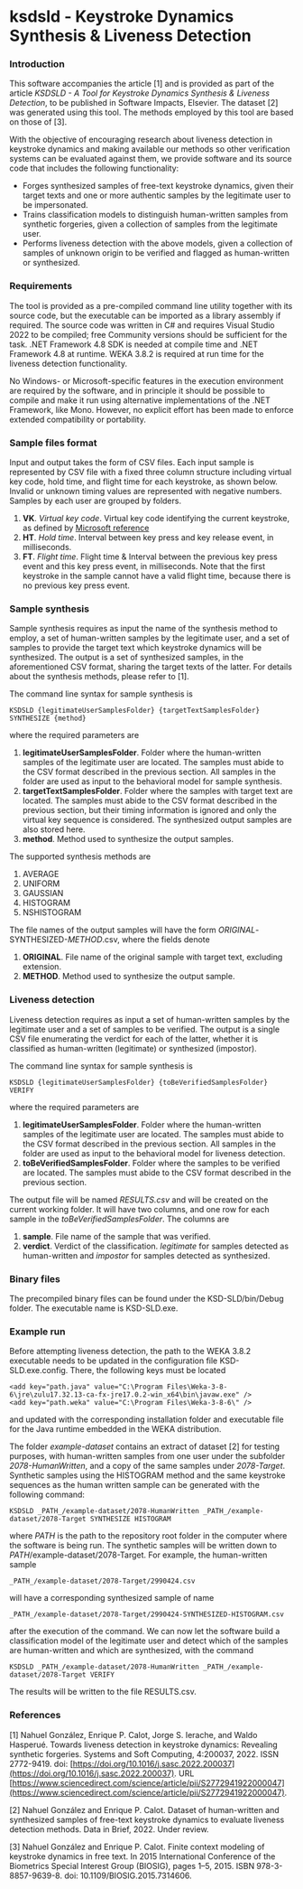 # ksdsld - Keystroke Dynamics Synthesis &amp; Liveness Detection

### Introduction

This software accompanies the article [1] and is provided as part of the article _KSDSLD - A Tool for Keystroke Dynamics Synthesis \& Liveness Detection_, to be published in Software Impacts, Elsevier. The dataset [2] was generated using this tool. The methods employed by this tool are based on those of [3].

With the objective of encouraging research about liveness detection in keystroke dynamics and making available our methods so other verification systems can be evaluated against them, we provide software and its source code that includes the following functionality:

* Forges synthesized samples of free-text keystroke dynamics, given their target texts and one or more authentic samples by the legitimate user to be impersonated.
* Trains classification models to distinguish human-written samples from synthetic forgeries, given a collection of samples from the legitimate user.
* Performs liveness detection with the above models, given a collection of samples of unknown origin to be verified and flagged as human-written or synthesized. 

### Requirements

The tool is provided as a pre-compiled command line utility together with its source code, but the executable can be imported as a library assembly if required. The source code was written in C# and requires Visual Studio 2022 to be compiled; free Community versions should be sufficient for the task. .NET Framework 4.8 SDK is needed at compile time and .NET Framework 4.8 at runtime. WEKA 3.8.2 is required at run time for the liveness detection functionality.

No Windows- or Microsoft-specific features in the execution environment are required by the software, and in principle it should be possible to compile and make it run using alternative implementations of the .NET Framework, like Mono. However, no explicit effort has been made to enforce extended compatibility or portability. 


### Sample files format

Input and output takes the form of CSV files. Each input sample is represented by CSV file with a fixed three column structure including virtual key code, hold time, and flight time for each keystroke, as shown below. Invalid or unknown timing values are represented with negative numbers. Samples by each user are grouped by folders. 

1. **VK**. _Virtual key code_. Virtual key code identifying the current keystroke, as defined by [Microsoft reference](https://learn.microsoft.com/en-us/windows/win32/inputdev/virtual-key-codes)
2. **HT**. _Hold time_. Interval between key press and key release event, in milliseconds.
3. **FT**. _Flight time_. Flight time & Interval between the previous key press event and this key press event, in milliseconds. Note that the first keystroke in the sample cannot have a valid flight time, because there is no previous key press event.



### Sample synthesis


Sample synthesis requires as input the name of the synthesis method to employ, a set of human-written samples by the legitimate user, and a set of samples to provide the target text which keystroke dynamics will be synthesized. The output is a set of synthesized samples, in the aforementioned CSV format, sharing the target texts of the latter. For details about the synthesis methods, please refer to \[1\].

The command line syntax for sample synthesis is

    KSDSLD {legitimateUserSamplesFolder} {targetTextSamplesFolder} SYNTHESIZE {method}

where the required parameters are

1. **legitimateUserSamplesFolder**. Folder where the human-written samples of the legitimate user are located. The samples must abide to the CSV format described in the previous section. All samples in the folder are used as input to the behavioral model for sample synthesis.
2. **targetTextSamplesFolder**. Folder where the samples with target text are located. The samples must abide to the CSV format described in the previous section, but their timing information is ignored and only the virtual key sequence is considered. The synthesized output samples are also stored here.
3. **method**. Method used to synthesize the output samples.

The supported synthesis methods are

1. AVERAGE
2. UNIFORM
3. GAUSSIAN
4. HISTOGRAM
5. NSHISTOGRAM

The file names of the output samples will have the form _ORIGINAL_-SYNTHESIZED-_METHOD_.csv, where the fields denote

1. **ORIGINAL**. File name of the original sample with target text, excluding extension.
2. **METHOD**. Method used to synthesize the output sample.



### Liveness detection

Liveness detection requires as input a set of human-written samples by the legitimate user and a set of samples to be verified. The output is a single CSV file enumerating the verdict for each of the latter, whether it is classified as human-written (legitimate) or synthesized (impostor). 

The command line syntax for sample synthesis is

    KSDSLD {legitimateUserSamplesFolder} {toBeVerifiedSamplesFolder} VERIFY 

where the required parameters are

1. **legitimateUserSamplesFolder**. Folder where the human-written samples of the legitimate user are located. The samples must abide to the CSV format described in the previous section. All samples in the folder are used as input to the behavioral model for liveness detection.
2. **toBeVerifiedSamplesFolder**. Folder where the samples to be verified are located. The samples must abide to the CSV format described in the previous section. 

The output file will be named _RESULTS.csv_ and will be created on the current working folder. It will have two columns, and one row for each sample in the _toBeVerifiedSamplesFolder_. The columns are

1. **sample**. File name of the sample that was verified.
2. **verdict**. Verdict of the classification. _legitimate_ for samples detected as human-written and _impostor_ for samples detected as synthesized.


### Binary files

The precompiled binary files can be found under the KSD-SLD/bin/Debug folder. The executable name is KSD-SLD.exe.


### Example run

Before attempting liveness detection, the path to the WEKA 3.8.2 executable needs to be updated in the configuration file KSD-SLD.exe.config. There, the following keys must be located

    <add key="path.java" value="C:\Program Files\Weka-3-8-6\jre\zulu17.32.13-ca-fx-jre17.0.2-win_x64\bin\javaw.exe" />
    <add key="path.weka" value="C:\Program Files\Weka-3-8-6\" />

and updated with the corresponding installation folder and executable file for the Java runtime embedded in the WEKA distribution.

The folder _example-dataset_ contains an extract of dataset \[2\] for testing purposes, with human-written samples from one user under the subfolder _2078-HumanWritten_, and a copy of the same samples under _2078-Target_. Synthetic samples using the HISTOGRAM method and the same keystroke sequences as the human written sample can be generated with the following command:

    KSDSLD _PATH_/example-dataset/2078-HumanWritten _PATH_/example-dataset/2078-Target SYNTHESIZE HISTOGRAM

where _PATH_ is the path to the repository root folder in the computer where the software is being run. The synthetic samples will be written down to _PATH_/example-dataset/2078-Target. For example, the human-written sample

    _PATH_/example-dataset/2078-Target/2990424.csv

will have a corresponding synthesized sample of name

    _PATH_/example-dataset/2078-Target/2990424-SYNTHESIZED-HISTOGRAM.csv

after the execution of the command. We can now let the software build a classification model of the legitimate user and detect which of the samples are human-written and which are synthesized, with the command

    KSDSLD _PATH_/example-dataset/2078-HumanWritten _PATH_/example-dataset/2078-Target VERIFY
	
The results will be written to the file RESULTS.csv.


### References

[1] Nahuel González, Enrique P. Calot, Jorge S. Ierache, and Waldo Hasperué. Towards liveness detection in keystroke dynamics: Revealing synthetic forgeries. Systems and Soft Computing, 4:200037, 2022. ISSN 2772-9419. doi: [https://doi.org/10.1016/j.sasc.2022.200037](https://doi.org/10.1016/j.sasc.2022.200037). URL [https://www.sciencedirect.com/science/article/pii/S2772941922000047](https://www.sciencedirect.com/science/article/pii/S2772941922000047).

[2] Nahuel González and Enrique P. Calot. Dataset of human-written and synthesized samples of free-text keystroke dynamics to evaluate liveness detection methods. Data in Brief, 2022. Under review.

[3] Nahuel González and Enrique P. Calot. Finite context modeling of keystroke dynamics in free text. In 2015 International Conference of the Biometrics Special Interest Group (BIOSIG), pages 1–5, 2015. ISBN 978-3-8857-9639-8. doi: 10.1109/BIOSIG.2015.7314606.